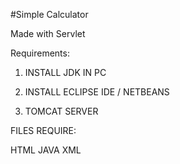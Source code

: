 #Simple Calculator

Made with Servlet

Requirements:

1) INSTALL JDK IN PC

2) INSTALL ECLIPSE IDE / NETBEANS 

3) TOMCAT SERVER


FILES REQUIRE:

HTML
JAVA
XML

